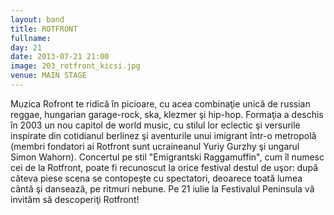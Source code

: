 ```yaml
---
layout: band
title: ROTFRONT
fullname: 
day: 21
date: 2013-07-21 21:00
image: 203_rotfront_kicsi.jpg
venue: MAIN STAGE
---
```


Muzica Rofront te ridică în picioare, cu acea combinaţie unică de russian reggae, hungarian garage-rock, ska, klezmer şi hip-hop. Formaţia a deschis în 2003 un nou capitol de world music, cu stilul lor eclectic şi versurile inspirate din cotidianul berlinez şi aventurile unui imigrant într-o metropolă (membri fondatori ai Rotfront sunt ucraineanul Yuriy Gurzhy şi ungarul Simon Wahorn). Concertul pe stil &quot;Emigrantski Raggamuffin&quot;, cum îl numesc cei de la Rotfront, poate fi recunoscut la orice festival destul de uşor: după câteva piese scena se contopeşte cu spectatori, deoarece toată lumea cântă şi dansează, pe ritmuri nebune. Pe 21 iulie la Festivalul Peninsula vă invităm să descoperiţi Rotfront!
